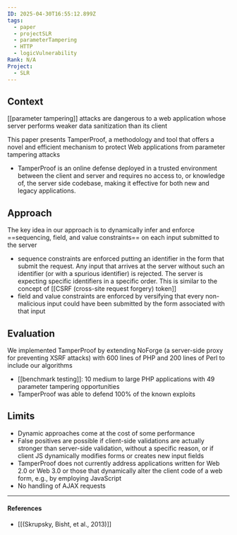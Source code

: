 ```yaml
---
ID: 2025-04-30T16:55:12.899Z
tags:
  - paper
  - projectSLR
  - parameterTampering
  - HTTP
  - logicVulnerability
Rank: N/A
Project:
  - SLR
---
```

## Context

[[parameter tampering]] attacks are dangerous to a web application whose server performs weaker data sanitization than its client

This paper presents TamperProof, a methodology and tool that offers a novel and efficient mechanism to protect Web applications from parameter tampering attacks
- TamperProof is an online defense deployed in a trusted environment between the client and server and requires no access to, or knowledge of, the server side codebase, making it effective for both new and legacy applications.

## Approach

The key idea in our approach is to dynamically infer and enforce ==sequencing, field, and value constraints== on each input submitted to the server
- sequence constraints are enforced putting an identifier in the form that submit the request. Any input that arrives at the server without such an identifier (or with a spurious identifier) is rejected. The server is expecting specific identifiers in a specific order. This is similar to the concept of [[CSRF (cross-site request forgery) token]]
- field and value constraints are enforced by versifying that every non-malicious input could have been submitted by the form associated with that input

## Evaluation

We implemented TamperProof by extending NoForge (a server-side proxy for preventing XSRF attacks) with 600 lines of PHP and 200 lines of Perl to include our algorithms
- [[benchmark testing]]: 10 medium to large PHP applications with 49 parameter tampering opportunities
- TamperProof was able to defend 100% of the known exploits

## Limits

- Dynamic approaches come at the cost of some performance
- False positives are possible if client-side validations are actually stronger than server-side validation, without a specific reason, or if client JS dynamically modifies forms or creates new input fields
- TamperProof does not currently address applications written for Web 2.0 or Web 3.0 or those that dynamically alter the client code of a web form, e.g., by employing JavaScript
- No handling of AJAX requests

---
#### References
- [[(Skrupsky, Bisht, et al., 2013)]]

